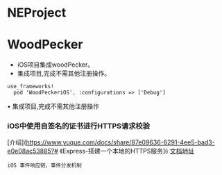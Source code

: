 # NEProject

<a name="7xKma"></a>
# WoodPecker
- iOS项目集成woodPecker。
- 集成项目,完成不需其他注册操作。
```
use_frameworks!
  pod 'WoodPeckeriOS', :configurations => ['Debug']
```

• 集成项目,完成不需其他注册操作

### iOS中使用自签名的证书进行HTTPS请求校验
[介绍](https://www.yuque.com/docs/share/87e09636-6291-4ee5-bad3-e0e08ac53885?# 《Express-搭建一个本地的HTTPS服务》)
[文档地址](https://www.yuque.com/lululu-dwn3b/oli9zl/qn8vyi "文档地址")

```
iOS 事件响应链，事件分发机制
```
